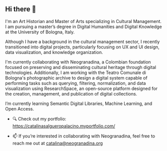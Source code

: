 ## Hi there 👋

I'm an Art Historian and Master of Arts specializing in Cultural Management. I am pursuing a master’s degree in Digital Humanities and Digital Knowledge at the University of Bologna, Italy.

Although I have a background in the cultural management sector, I recently transitioned into digital projects, particularly focusing on UX and UI design, data visualization, and knowledge organization.

I'm currently collaborating with Neogranadina, a Colombian foundation focused on preserving and disseminating cultural heritage through digital technologies. Additionally, I am working with the Teatro Comunale di Bologna's photographic archive to design a digital system capable of performing tasks such as querying, filtering, normalization, and data visualization using ResearchSpace, an open-source platform designed for the creation, management, and publication of digital collections.

I’m currently learning Semantic Digital Libraries, Machine Learning, and Open Access.

- 🔍 Check out my portfolio: https://catalinasalgueropalacino.myportfolio.com/

- 📫 If you’re interested in collaborating with Neogranadina, feel free to reach me out at catalina@neogranadina.org

